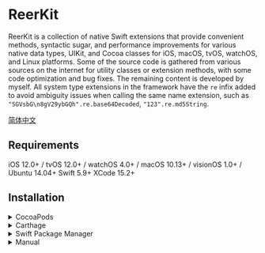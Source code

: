 # ReerKit
ReerKit is a collection of native Swift extensions that provide convenient methods, syntactic sugar, and performance improvements for various native data types, UIKit, and Cocoa classes for iOS, macOS, tvOS, watchOS, and Linux platforms.
Some of the source code is gathered from various sources on the internet for utility classes or extension methods, with some code optimization and bug fixes. The remaining content is developed by myself. All system type extensions in the framework have the `re` infix added to avoid ambiguity issues when calling the same name extension, such as `"SGVsbG\n8gV29ybGQh".re.base64Decoded`, `"123".re.md5String`.

[简体中文](README_CN.md)

## Requirements
iOS 12.0+ / tvOS 12.0+ / watchOS 4.0+ / macOS 10.13+ / visionOS 1.0+ / Ubuntu 14.04+
Swift 5.9+
XCode 15.2+

## Installation

<details>
<summary>CocoaPods</summary>
</br>
<p>To integrate ReerKit into your Xcode project using <a href="http://cocoapods.org">CocoaPods</a>, specify it in your `Podfile`:</p>
<h4>- Integrate all extensions (recommended):</h4>
<pre><code class="ruby language-ruby">pod 'ReerKit'</code></pre>
</code></pre>
</details>

<details>
<summary>Carthage</summary>
</br>
<p>To integrate ReerKit into your Xcode project using <a href="https://github.com/Carthage/Carthage">Carthage</a>, specify it in your `Cartfile`:</p>
<pre><code class="ogdl language-ogdl">github "ReerKit/ReerKit" ~> 1.0.36
</code></pre>
</details>

<details>
<summary>Swift Package Manager</summary>
</br>
<p>You can use <a href="https://swift.org/package-manager">Swift Package Manager</a> to install ReerKit by adding the proper description in your `Package.swift` file:</p>
<pre><code class="swift language-swift">import PackageDescription
let package = Package(
    name: "YOUR_PROJECT_NAME",
    targets: [],
    dependencies: [
        .package(url: "https://github.com/reers/ReerKit.git", from: "1.0.36")
    ]
)
</code></pre>
<p>Next, add `ReerKit` to your targets dependencies as shown below:</p>
<pre><code class="swift language-swift">.target(
    name: "YOUR_TARGET_NAME",
    dependencies: [
        "ReerKit",
    ]
),</code></pre>
<p>Then run `swift package update`.</p>
<p>Please note that <a href="https://swift.org/package-manager">Swift Package Manager</a> does not support building for iOS/tvOS/macOS/watchOS applications.</p>
</details>

<details>
<summary>Manual</summary>
</br>
<p>Add the <a href="https://github.com/reers/ReerKit/tree/main/Sources">ReerKit</a> folder to your Xcode project to use all extensions or specific extensions.</p>
</details>
